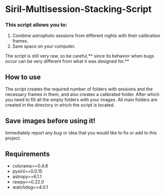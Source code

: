 # Siril-Multisession-Stacking-Script

### This script allows you to:
1. Combine astrophoto sessions from different nights with their calibration frames.
2. Save space on your computer.

The script is still very raw, so be careful,** since its behavior when bugs occur can be very different from what it was designed for.**

## How to use
The script creates the required number of folders with sessions and the necessary frames in them, and also creates a calibrated folder. After which you need to fill all the empty folders with your images. All main folders are created in the directory in which the script is located.

## **Save images before using it!** 
Immediately report any bug or idea that you would like to fix or add to this project.

## Requirements
- colorama==0.4.6
- pysiril==0.0.15
- astropy==6.1.1
- rawpy==0.22.0
- watchdog==4.0.1
